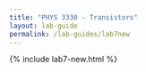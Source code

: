 ```yaml
---
title: "PHYS 3330 - Transistors"
layout: lab-guide
permalink: /lab-guides/lab7new
---
```


{% include lab7-new.html %}
